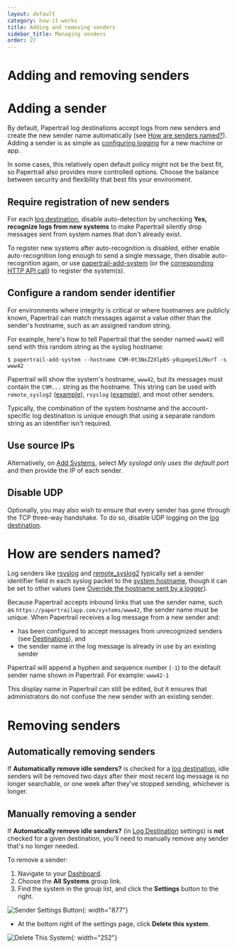 ```yaml
---
layout: default
category: how-it-works
title: Adding and removing senders
sidebar_title: Managing senders
order: 27
---
```


# Adding and removing senders

# Adding a sender

By default, Papertrail log destinations accept logs from new senders and create the new sender name automatically (see [How are senders named?](#how-are-senders-named)). Adding a sender is as simple as <a data-trigger="configuration" href="#configuration">configuring logging</a> for a new machine or app.

In some cases, this relatively open default policy might not be the best fit, so Papertrail also provides more controlled options. Choose the balance between security and flexibility that best fits your environment.

## Require registration of new senders

For each [log destination](https://papertrailapp.com/account/destinations), disable auto-detection by unchecking **Yes, recognize logs from new systems** to make Papertrail silently drop messages sent from system names that don't already exist.

To register new systems after auto-recognition is disabled, either enable auto-recognition long enough to send a single message, then disable auto-recognition again, or use [papertrail-add-system](https://github.com/papertrail/papertrail-cli#addremove-systems-create-group-join-group) (or the [corresponding HTTP API call](/kb/how-it-works/settings-api#systems)) to register the system(s).

## Configure a random sender identifier

For environments where integrity is critical or where hostnames are publicly known, Papertrail can match messages against a value other than the sender's hostname, such as an assigned random string.

For example, here's how to tell Papertrail that the sender named `www42` will send with this random string as the syslog hostname:

```shell
$ papertrail-add-system --hostname C9M-0t3NxZ2XlpBS-y8upepeS1zNurT -s www42
```

Papertrail will show the system's hostname, `www42`, but its messages must contain the `C9M...` string as the hostname. This string can be used with `remote_syslog2` ([example](https://github.com/papertrail/remote_syslog2#override-hostname)), `rsyslog` ([example](/kb/configuration/advanced-unix-logging-tips/#set_hostname)), and most other senders.

Typically, the combination of the system hostname and the account-specific log destination is unique enough that using a separate random string as an identifier isn't required.

## Use source IPs

Alternatively, on [Add Systems](https://papertrailapp.com/systems/new), select _My syslogd only uses the default port_ and then provide the IP of each sender. 

## Disable UDP 

Optionally, you may also wish to ensure that every sender has gone through the TCP three-way handshake. To do so, disable UDP logging on the [log destination](https://papertrailapp.com/account/destinations).

# How are senders named?

Log senders like [rsyslog](/kb/configuration/configuring-remote-syslog-from-unixlinux-and-bsdos-x/) and [remote_syslog2](/kb/configuration/configuring-centralized-logging-from-text-log-files-in-unix/) typically set a sender
identifier field in each syslog packet to the [system hostname](http://tools.ietf.org/html/rfc3164#section-4.1.2), though
it can be set to other values (see [Override the hostname sent by a logger](/kb/configuration/advanced-unix-logging-tips/#set_hostname)).

Because Papertrail accepts inbound links that use the sender name, such
as `https://papertrailapp.com/systems/www42`, the sender name must be
unique. When Papertrail receives a log message from a new sender and:

* has been configured to accept messages from unrecognized senders (see [Destinations](https://papertrailapp.com/account/destinations)), and
* the sender name in the log message is already in use by an existing sender

Papertrail will append a hyphen and sequence number (`-1`) to the default
sender name shown in Papertrail. For example: `www42-1`

This display name in Papertrail can still be edited, but it ensures that
administrators do not confuse the new sender with an existing sender.

# Removing senders

## Automatically removing senders

If **Automatically remove idle senders?** is checked for a [log destination](https://papertrailapp.com/account/destinations), idle senders will be removed two days after their most recent log message is no longer searchable, or one week after they’ve stopped sending, whichever is longer.

## Manually removing a sender

If **Automatically remove idle senders?** (in [Log Destination](https://papertrailapp.com/account/destinations) settings) is **not** checked for a given destination, you'll need to manually remove any sender that's no longer needed.

To remove a sender:

1. Navigate to your [Dashboard](https://papertrailapp.com/dashboard).
2. Choose the **All Systems** group link.
3. Find the system in the group list, and click the **Settings** button to the right.

![Sender Settings Button](/assets/images/list_of_senders_with_arrow_to_settings.png){: width="877"}

* At the bottom right of the settings page, click **Delete this system**.

![Delete This System](/assets/images/delete_this_system.png){: width="252"}
